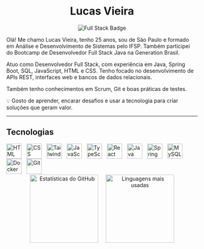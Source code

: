 <h1 align="center">Lucas Vieira</h1>

<p align="center">
  <img src="https://img.shields.io/badge/Desenvolvedor%20Full%20Stack-007ACC?style=for-the-badge&logoColor=white" alt="Full Stack Badge"/>
</p>


Olá! Me chamo Lucas Vieira, tenho 25 anos, sou de São Paulo e formado em Análise e Desenvolvimento de Sistemas pelo IFSP. Também participei do Bootcamp de Desenvolvedor Full Stack Java na Generation Brasil.

Atuo como Desenvolvedor Full Stack, com experiência em Java, Spring Boot, SQL, JavaScript, HTML e CSS. Tenho focado no desenvolvimento de APIs REST, interfaces web e bancos de dados relacionais.

Também tenho conhecimentos em Scrum, Git e boas práticas de testes.

💡 Gosto de aprender, encarar desafios e usar a tecnologia para criar soluções que geram valor.

---
## Tecnologias 
<img 
    align="left" 
    alt="HTML"
    title="HTML" 
    width="40px" 
    style="padding-right: 10px;" 
    src="https://cdn.jsdelivr.net/gh/devicons/devicon@latest/icons/html5/html5-original.svg" 
/>
<img 
    align="left" 
    alt="CSS" 
    title="CSS"
    width="40px" 
    style="padding-right: 10px;" 
    src="https://cdn.jsdelivr.net/gh/devicons/devicon@latest/icons/css3/css3-original.svg" 
/>
<img 
    align="left" 
    alt="Tailwind" 
    title="Tailwind"
    width="40px" 
    style="padding-right: 10px;" 
    src="https://cdn.jsdelivr.net/gh/devicons/devicon@latest/icons/tailwindcss/tailwindcss-original.svg" 
/>
<img 
    align="left" 
    alt="JavaScript" 
    title="JavaScript"
    width="40px" 
    style="padding-right: 10px;" 
    src="https://cdn.jsdelivr.net/gh/devicons/devicon@latest/icons/javascript/javascript-original.svg" 
/>
<img 
    align="left" 
    alt="TypeScript"
    title="TypeScript" 
    width="40px" 
    style="padding-right: 10px;" 
    src="https://cdn.jsdelivr.net/gh/devicons/devicon@latest/icons/typescript/typescript-original.svg" 
/>
<img 
    align="left" 
    alt="React"
    title="React" 
    width="40px" 
    style="padding-right: 10px;" 
    src="https://cdn.jsdelivr.net/gh/devicons/devicon@latest/icons/react/react-original.svg" 
/>
<img 
    align="left" 
    alt="Java" 
    title="Java"
    width="40px" 
    style="padding-right: 10px;" 
    src="https://cdn.jsdelivr.net/gh/devicons/devicon@latest/icons/java/java-original-wordmark.svg" 
/>
<img 
    align="left" 
    alt="Spring"
    title="Spring" 
    width="40px" 
    style="padding-right: 10px;" 
    src="https://cdn.jsdelivr.net/gh/devicons/devicon@latest/icons/spring/spring-original.svg"
/>
<img 
    align="left" 
    alt="MySQL" 
    title="MySQL"
    width="40px" 
    style="padding-right: 10px;" 
    src="https://cdn.jsdelivr.net/gh/devicons/devicon@latest/icons/mysql/mysql-original.svg" 
/>
<img 
    align="left" 
    alt="Docker" 
    title="Docker"
    width="40px" 
    style="padding-right: 10px;" 
    src="https://cdn.jsdelivr.net/gh/devicons/devicon@latest/icons/docker/docker-original.svg" 
/>
<img 
    align="left" 
    alt="Git" 
    title="Git"
    width="40px" 
    style="padding-right: 10px;" 
    src="https://cdn.jsdelivr.net/gh/devicons/devicon@latest/icons/git/git-original.svg" 
/>

</br> 
</br>
</br> 
</br>

<p align="center">
  <img 
    alt="Estatísticas do GitHub" 
    src="https://github-readme-stats.vercel.app/api?username=Lucas-Viesan&show_icons=true&theme=onedark&include_all_commits=true&locale=pt-br" 
    height="180"
  />
  &nbsp;&nbsp;&nbsp;
  <img 
    alt="Linguagens mais usadas" 
    src="https://github-readme-stats.vercel.app/api/top-langs/?username=Lucas-Viesan&theme=onedark&layout=compact&custom_title=Tecnologias&langs_count=9" 
    height="180"
  />
</p>



